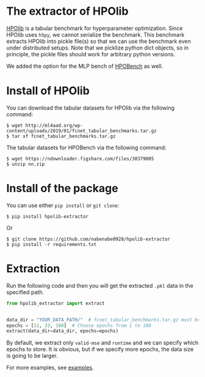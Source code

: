 # The extractor of HPOlib

[HPOlib](https://github.com/automl/HPOlib) is a tabular benchmark for hyperparameter optimization.
Since HPOlib uses `h5py`, we cannot serialize the benchmark.
This benchmark extracts HPOlib into pickle file(s) so that we can use the benchmark even under distributed setups.
Note that we picklize python dict objects, so in principle, the pickle files should work for arbitrary python versions.

We added the option for the MLP bench of [HPOBench](https://github.com/automl/HPOBench/) as well.

# Install of HPOlib

You can download the tabular datasets for HPOlib via the following command:
```shell
$ wget http://ml4aad.org/wp-content/uploads/2019/01/fcnet_tabular_benchmarks.tar.gz
$ tar xf fcnet_tabular_benchmarks.tar.gz
```

The tabular datasets for HPOBench via the following command:
```shell
$ wget https://ndownloader.figshare.com/files/30379005
$ unzip nn.zip
```

# Install of the package

You can use either `pip install` or `git clone`:

```shell
$ pip install hpolib-extractor
```

Or

```shell
$ git clone https://github.com/nabenabe0928/hpolib-extractor
$ pip install -r requirements.txt
```

# Extraction

Run the following code and then you will get the extracted `.pkl` data in the specified path.

```python
from hpolib_extractor import extract


data_dir = "YOUR_DATA_PATH/"  # fcnet_tabular_benchmarks.tar.gz must be located here
epochs = [11, 33, 100]  # Choose epochs from 1 to 100
extract(data_dir=data_dir, epochs=epochs)
```

By default, we extract only `valid-mse` and `runtime` and we can specify which epochs to store.
It is obvious, but if we specify more epochs, the data size is going to be larger.

For more examples, see [examples](examples/).
